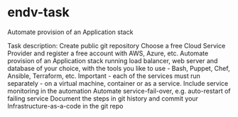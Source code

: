 # endv-task
Automate provision of an Application stack

Task description:
Create public git repository
Choose a free Cloud Service Provider and register a free account with AWS, Azure, etc.
Automate provision of an Application stack running load balancer, web server and database of your choice, with the tools you like to use - Bash, Puppet, Chef, Ansible, Terraform, etc. Important - each of the services must run separately - on a virtual machine, container or as a service.
Include service monitoring in the automation
Automate service-fail-over, e.g. auto-restart of failing service
Document the steps in git history and commit your Infrastructure-as-a-code in the git repo
